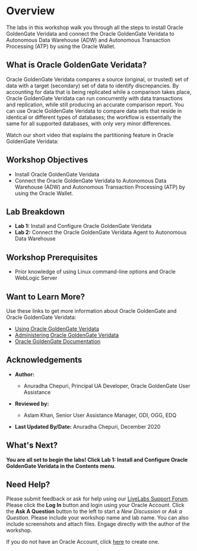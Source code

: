 # Overview                                

The labs in this workshop walk you through all the steps to install Oracle GoldenGate Veridata and connect the Oracle GoldenGate Veridata to Autonomous Data Warehouse (ADW) and Autonomous Transaction Processing (ATP) by using the Oracle Wallet.

## What is Oracle GoldenGate Veridata?
Oracle GoldenGate Veridata compares a source (original, or trusted) set of data with a target (secondary) set of data to identify discrepancies. By accounting for data that is being replicated while a comparison takes place, Oracle GoldenGate Veridata can run concurrently with data transactions and replication, while still producing an accurate comparison report. You can use Oracle GoldenGate Veridata to compare data sets that reside in identical or different types of databases; the workflow is essentially the same for all supported databases, with only very minor differences.

Watch our short video that explains the partitioning feature in Oracle GoldenGate Veridata:

[](youtube:N28CsAr5kjw)


## Workshop Objectives
  - Install Oracle GoldenGate Veridata
  - Connect the Oracle GoldenGate Veridata to Autonomous Data Warehouse (ADW) and Autonomous Transaction Processing (ATP) by using the Oracle Wallet.


## Lab Breakdown
  - **Lab 1:** Install and Configure Oracle GoldenGate Veridata
  - **Lab 2:** Connect the Oracle GoldenGate Veridata Agent to Autonomous Data Warehouse


## Workshop Prerequisites
  * Prior knowledge of using Linux command-line options and Oracle WebLogic Server


## Want to Learn More?

Use these links to get more information about Oracle GoldenGate and Oracle GoldenGate Veridata:

* [Using Oracle GoldenGate Veridata](https://docs.oracle.com/en/middleware/goldengate/veridata/12.2.1.4/gvdug/intro-veridata.html#GUID-5E0D122D-913C-4307-97FB-DF815409FB14)
* [Administering Oracle GoldenGate Veridata](https://docs.oracle.com/en/middleware/goldengate/veridata/12.2.1.4/gvdad/introduction-oracle-goldengate-veridata.html#GUID-E34C2B1C-AA1D-4F62-BBB5-05AB6A913B40)
* [Oracle GoldenGate Documentation](https://docs.oracle.com/en/middleware/goldengate/core/index.html)

## Acknowledgements

* **Author:**
    + Anuradha Chepuri, Principal UA Developer, Oracle GoldenGate User Assistance
* **Reviewed by:**
    + Aslam Khan, Senior User Assistance Manager, ODI, OGG, EDQ


* **Last Updated By/Date:** Anuradha Chepuri, December 2020

## What's Next?
**You are all set to begin the labs! Click Lab 1: Install and Configure Oracle GoldenGate Veridata in the Contents menu**.

## Need Help?
Please submit feedback or ask for help using our [LiveLabs Support Forum](https://community.oracle.com/tech/developers/categories/livelabsdiscussions). Please click the **Log In** button and login using your Oracle Account. Click the **Ask A Question** button to the left to start a *New Discussion* or *Ask a Question*.  Please include your workshop name and lab name.  You can also include screenshots and attach files.  Engage directly with the author of the workshop.

If you do not have an Oracle Account, click [here](https://profile.oracle.com/myprofile/account/create-account.jspx) to create one.
